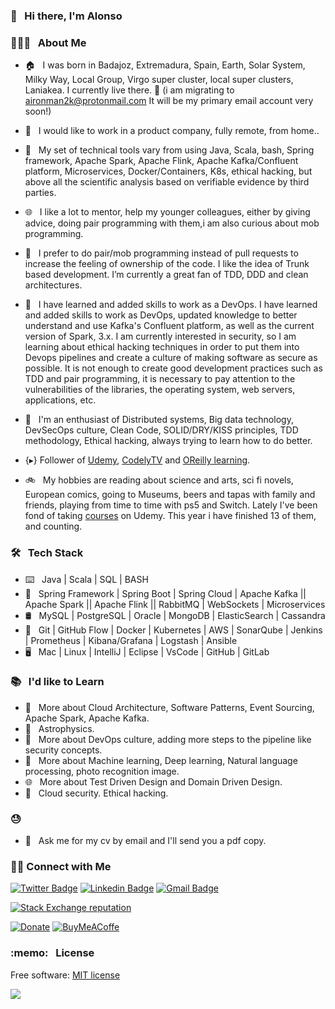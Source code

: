 ### 👋 &nbsp; Hi there, I'm Alonso

### 👨🏻‍💻 &nbsp; About Me

- 🏠 &nbsp; I was born in Badajoz, Extremadura, Spain, Earth, Solar System, Milky Way, Local Group, Virgo super cluster, local super clusters, Laniakea. I currently live there. 🥘 (i am migrating to aironman2k@protonmail.com It will be my primary email account very soon!)

- 💼 &nbsp; I would like to work in a product company, fully remote, from home..

- 🔨 &nbsp; My set of technical tools vary from using Java, Scala, bash, Spring framework, Apache Spark, Apache Flink, Apache Kafka/Confluent platform, Microservices, Docker/Containers, K8s, ethical hacking, but above all the scientific analysis based on verifiable evidence by third parties.

- 🌐 &nbsp; I like a lot to mentor, help my younger colleagues, either by giving advice, doing pair programming with them,i am also curious about mob programming.

- 📱 &nbsp; I prefer to do pair/mob programming instead of pull requests to increase the feeling of ownership of the code. I like the idea of Trunk based development. I’m currently a great fan of TDD, DDD and clean architectures.

- 🌱 &nbsp; I have learned and added skills to work as a DevOps. I have learned and added skills to work as DevOps, updated knowledge to better understand and use Kafka's Confluent platform, as well as the current version of Spark, 3.x. I am currently interested in security, so I am learning about ethical hacking techniques in order to put them into Devops pipelines and create a culture of making software as secure as possible. It is not enough to create good development practices such as TDD and pair programming, it is necessary to pay attention to the vulnerabilities of the libraries, the operating system, web servers, applications, etc.

- 🤔 &nbsp; I'm an enthusiast of Distributed systems, Big data technology, DevSecOps culture, Clean Code, SOLID/DRY/KISS principles, TDD methodology, Ethical hacking, always trying to learn how to do better.

- {▸} Follower of [Udemy](https://www.udemy.com), [CodelyTV](https://github.com/CodelyTV) and [OReilly learning](https://learning.oreilly.com/create-trial/?next=%2Fhome%2F).

- 🚲 &nbsp; My hobbies are reading about science and arts, sci fi novels, European comics, going to Museums, beers and tapas with family and friends, playing from time to time with ps5 and Switch. Lately I've been fond of taking [courses](https://github.com/alonsoir/alonsoir.github.io/tree/master/certs) on Udemy. This year i have finished 13 of them, and counting.

### 🛠 &nbsp; Tech Stack

- ⌨️ &nbsp; Java | Scala | SQL | BASH
- 🧰 &nbsp; Spring Framework | Spring Boot | Spring Cloud | Apache Kafka || Apache Spark || Apache Flink || RabbitMQ | WebSockets | Microservices
- 🛢 &nbsp; MySQL | PostgreSQL | Oracle | MongoDB | ElasticSearch | Cassandra
- 🔧 &nbsp; Git | GitHub Flow | Docker | Kubernetes | AWS | SonarQube | Jenkins | Prometheus | Kibana/Grafana | Logstash | Ansible
- 🖥 &nbsp; Mac | Linux | IntelliJ | Eclipse | VsCode | GitHub | GitLab


### 📚 &nbsp; I'd like to Learn

- 🌱 &nbsp; More about Cloud Architecture, Software Patterns, Event Sourcing, Apache Spark, Apache Kafka.  
- 🔧 &nbsp; Astrophysics.
- 📝 &nbsp; More about DevOps culture, adding more steps to the pipeline like security concepts.
- 🧰 &nbsp; More about Machine learning, Deep learning, Natural language processing, photo recognition image.
- 🌐 &nbsp; More about Test Driven Design and Domain Driven Design.
- 📱 &nbsp; Cloud security. Ethical hacking.

### :sweat: &nbsp; 

- :raised_hands: &nbsp; Ask me for my cv by email and I'll send you a pdf copy.

<h3> 🤝🏻 Connect with Me </h3>

<!--[![Website Badge](https://img.shields.io/badge/www.alvaroalbiach.com--lightgrey?style=flat&logo=Google-Chrome&logoColor=white&link=https://www.alvaroalbiach.com)](https://www.alvaroalbiach.com/)-->
[![Twitter Badge](https://img.shields.io/twitter/follow/alonso_isidoro?style=social])](https://twitter.com/alonso_Isidoro)
[![Linkedin Badge](https://img.shields.io/badge/Alonso%20Isidoro%20Román--blue?style=flat&logo=Linkedin&logoColor=white&link=https://www.linkedin.com/in/alonso-isidoro-roman-8ab57445/)](https://www.linkedin.com/in/alonso-isidoro-roman-8ab57445/)
[![Gmail Badge](https://img.shields.io/badge/alonsoir@gmail.com--red?style=flat&logo=gmail&logoColor=white&link=mailto:alonsoir@gmail.com)](mailto:alonsoir@gmail.com)

[![Stack Exchange reputation](https://img.shields.io/stackexchange/stackoverflow/r/449303.svg)](https://github-stack-overflow-stats.vercel.app/api/index?user=449303&site=stackoverflow)
<!--[![GitHub](https://img.shields.io/github/license/aironman/stackoverflow.svg)](https://github.com/eyllanesc/stackoverflow/blob/master/LICENSE) -->
[![Donate](https://img.shields.io/badge/donate-PayPal-blue.svg?logo=paypal)](https://paypal.me/AIsidoroRoman?locale.x=es_ES)
[![BuyMeACoffe](https://www.buymeacoffee.com/assets/img/custom_images/orange_img.png)](https://www.buymeacoffee.com/aironman)

<h3> :memo: &nbsp; License </h3>

Free software: [MIT license](https://github.com/alonsoir/stackoverflow/blob/master/LICENSE)

<!-- themes can be dark, radical, merko, gruvbox, tokyonight, onedark, cobalt, synthwave, highcontrast, dracula
-->
<!--
<a href="https://github.com/anuraghazra/convoychat">
  <img align="left" src="https://github-readme-stats.vercel.app/api?username=alonsoir&count_private=true&show_icons=true&theme=tokyonight" />
</a>
-->
<a href="https://github.com/anuraghazra/convoychat">
  <img align="left" src="https://github-readme-stats.vercel.app/api/top-langs/?username=alonsoir&theme=tokyonight)](https://github.com/anuraghazra/github-readme-stats" />
</a>
<!--
[![Top Langs](https://github-readme-stats.vercel.app/api/top-langs/?username=alonsoir&theme=tokyonight)](https://github.com/anuraghazra/github-readme-stats)
-->

<!--
<a href="https://stackoverflow.com/users/449303/aironman?tab=profile"><img src="https://stackoverflow.com/users/flair/449303.png" width="100" height="28" alt="profile for aironman at Stack Overflow, Q&amp;A for professional and enthusiast software Engineer" title="profile for aironman at Stack Overflow, Q&amp;A for professional and enthusiast software Engineer"></a>
-->
